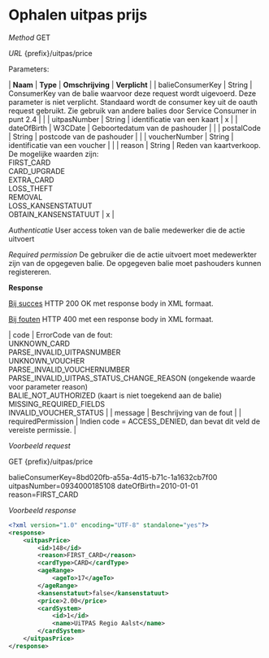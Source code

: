 ---
---

# Ophalen uitpas prijs

_Method_
GET

_URL_
{prefix}/uitpas/price

Parameters:

| **Naam** | **Type** | **Omschrijving** | **Verplicht** |
| balieConsumerKey | String | ConsumerKey van de balie waarvoor deze request wordt uigevoerd. Deze parameter is niet verplicht. Standaard wordt de consumer key uit de oauth request gebruikt. Zie gebruik van andere balies door Service Consumer in punt 2.4 |  |
| uitpasNumber | String | identificatie van een kaart | x |
| dateOfBirth | W3CDate | Geboortedatum van de pashouder |  |
| postalCode | String | postcode van de pashouder |  |
| voucherNumber | String | identificatie van een voucher |  |
| reason | String | Reden van kaartverkoop. De mogelijke waarden zijn:<br>FIRST_CARD<br>CARD_UPGRADE<br>EXTRA_CARD<br>LOSS_THEFT<br>REMOVAL<br>LOSS_KANSENSTATUUT<br>OBTAIN_KANSENSTATUUT | x |

_Authenticatie_
User access token van de balie medewerker die de actie uitvoert

_Required permission_
De gebruiker die de actie uitvoert moet medewerkter zijn van de opgegeven balie. De opgegeven balie moet pashouders kunnen registereren.

**Response**

<u>Bij succes</u>
HTTP 200 OK met response body in XML formaat.

<u>Bij fouten</u>
HTTP 400 met een response body in XML formaat.

| code | ErrorCode van de fout:<br>UNKNOWN_CARD<br>PARSE_INVALID_UITPASNUMBER<br>UNKNOWN_VOUCHER<br>PARSE_INVALID_VOUCHERNUMBER<br>PARSE_INVALID_UITPAS_STATUS_CHANGE_REASON (ongekende waarde voor parameter reason)<br>BALIE_NOT_AUTHORIZED (kaart is niet toegekend aan de balie)<br>MISSING_REQUIRED_FIELDS<br>INVALID_VOUCHER_STATUS |
| message | Beschrijving van de fout |
| requiredPermission | Indien code = ACCESS_DENIED, dan bevat dit veld de vereiste permissie. |

_Voorbeeld request_

GET {prefix}/uitpas/price

balieConsumerKey=8bd020fb-a55a-4d15-b71c-1a1632cb7f00
uitpasNumber=0934000185108
dateOfBirth=2010-01-01
reason=FIRST_CARD

_Voorbeeld response_


~~~xml
<?xml version="1.0" encoding="UTF-8" standalone="yes"?>
<response>
    <uitpasPrice>
        <id>148</id>
        <reason>FIRST_CARD</reason>
        <cardType>CARD</cardType>
        <ageRange>
            <ageTo>17</ageTo>
        </ageRange>
        <kansenstatuut>false</kansenstatuut>
        <price>2.00</price>
        <cardSystem>
            <id>1</id>
            <name>UiTPAS Regio Aalst</name>
        </cardSystem>
    </uitpasPrice>
</response>
~~~
